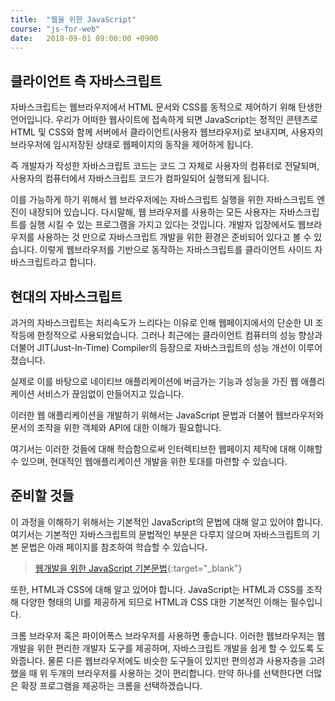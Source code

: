 ```yaml
---
title: 	"웹을 위한 JavaScript"
course: "js-for-web"
date: 	2018-09-01 09:00:00 +0900
---
```




## 클라이언트 측 자바스크립트

자바스크립트는 웹브라우저에서 HTML 문서와 CSS를 동적으로 제어하기 위해 탄생한 언어입니다. 우리가 어떠한 웹사이트에 접속하게 되면 JavaScript는 정적인 콘텐츠로 HTML 및 CSS와 함께 서버에서 클라이언트(사용자 웹브라우저)로 보내지며, 사용자의 브라우저에 임시저장된 상태로 웹페이지의 동작을 제어하게 됩니다.

즉 개발자가 작성한 자바스크립트 코드는 코드 그 자체로 사용자의 컴퓨터로 전달되며, 사용자의 컴퓨터에서 자바스크립트 코드가 컴파일되어 실행되게 됩니다.

이를 가능하게 하기 위해서 웹 브라우저에는 자바스크립트 실행을 위한 자바스크립트 엔진이 내장되어 있습니다. 다시말해, 웹 브라우저를 사용하는 모든 사용자는 자바스크립트를 실행 시킬 수 있는 프로그램을 가지고 있다는 것입니다. 개발자 입장에서도 웹브라우저를 사용하는 것 만으로 자바스크립트 개발을 위한 환경은 준비되어 있다고 볼 수 있습니다. 이렇게 웹브라우저를 기반으로 동작하는 자바스크립트를 클라이언트 사이드 자바스크립트라고 합니다.



## 현대의 자바스크립트

과거의 자바스크립트는 처리속도가 느리다는 이유로 인해 웹페이지에서의 단순한 UI 조작등에 한정적으로 사용되었습니다. 그러나 최근에는 클라이언트 컴퓨터의 성능 향상과 더불어 JIT(Just-In-Time) Compiler의 등장으로 자바스크립트의 성능 개선이 이루어 졌습니다.

실제로 이를 바탕으로 네이티브 애플리케이션에 버금가는 기능과 성능을 가진 웹 애플리케이션 서비스가 끊임없이 만들어지고 있습니다. 

이러한 웹 애플리케이션을 개발하기 위해서는 JavaScript 문법과 더불어 웹브라우저와 문서의 조작을 위한 객체와 API에 대한 이해가 필요합니다.

여기서는 이러한 것들에 대해 학습함으로써 인터렉티브한 웹페이지 제작에 대해 이해할 수 있으며, 현대적인 웹애플리케이션 개발을 위한 토대를 마련할 수 있습니다.



## 준비할 것들

이 과정을 이해하기 위해서는 기본적인 JavaScript의 문법에 대해 알고 있어야 합니다. 여기서는 기본적인 자바스크립트의 문법적인 부분은 다루지 않으며 자바스크립트의 기본 문법은 아래 페이지를 참조하여 학습할 수 있습니다.

> [웹개발을 위한 JavaScript 기본문법][javascript-basic]{:target="_blank"}



또한, HTML과 CSS에 대해 알고 있어야 합니다. JavaScript는 HTML과 CSS를 조작해 다양한 형태의 UI를 제공하게 되므로 HTML과 CSS 대한 기본적인 이해는 필수입니다.

크롬 브라우저 혹은 파이어폭스 브라우저를 사용하면 좋습니다. 이러한 웹브라우저는 웹 개발을 위한 편리한 개발자 도구를 제공하며, 자바스크립트 개발을 쉽게 할 수 있도록 도와줍니다. 물론 다른 웹브라우저에도 비슷한 도구들이 있지만 편의성과 사용자층을 고려했을 때 위 두개의 브라우저를 사용하는 것이 편리합니다. 만약 하나를 선택한다면 더많은 확장 프로그램을 제공하는 크롬을 선택하겠습니다.



[javascript-basic]: https://code.apptilus.com/docs/javascript-basic/

